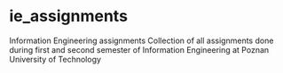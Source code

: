# ie_assignments
Information Engineering assignments
Collection of all assignments done during first and second semester of Information Engineering at Poznan University of Technology
